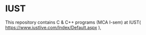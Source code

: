 # IUST
This repository contains C &amp; C++ programs (MCA I-sem) at IUST( https://www.iustlive.com/Index/Default.aspx ),
